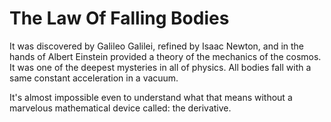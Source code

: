 # The Law Of Falling Bodies

It was discovered by Galileo Galilei, refined by Isaac Newton, and in the hands of Albert Einstein provided a theory of the mechanics of the cosmos.
It was one of the deepest mysteries in all of physics.
All bodies fall with a same constant acceleration in a vacuum.

It's almost impossible even to understand what that means without a marvelous mathematical device called: the derivative.
